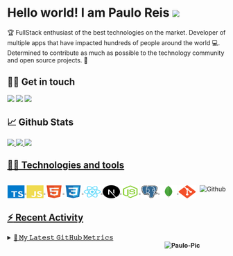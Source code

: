 # Hello world! I am Paulo Reis   <img src="https://raw.githubusercontent.com/MartinHeinz/MartinHeinz/master/wave.gif" width="30px">
🏆 FullStack enthusiast of the best technologies on the market. Developer of multiple apps that have impacted hundreds of people around the world 💻. Determined to contribute as much as possible to the technology community and open source projects. 🚀


##  🙋‍♂️  Get in touch
<div> 
  <a href = "mailto:paulosilvadosreis2057@gmail.com"><img src="https://img.shields.io/badge/Gmail-D14836?style=for-the-badge&logo=gmail&logoColor=white" target="_blank"></a>
  <a href="https://www.linkedin.com/in/paulo-reis7/" target="_blank"><img src="https://img.shields.io/badge/-LinkedIn-%230077B5?style=for-the-badge&logo=linkedin&logoColor=white" target="_blank"></a> 
  <a href="https://www.instagram.com/pauloreis.7" target="_blank"><img src="https://img.shields.io/badge/-Instagram-%23E4405F?style=for-the-badge&logo=instagram&logoColor=white" target="_blank"></a>
</div>

## 📈 Github Stats

<div>
  <a href="https://github.com/pauloreis7">
  <img height="180em" src="https://github-readme-stats.vercel.app/api?username=pauloreis7&show_icons=true&theme=dracula&include_all_commits=true&count_private=true"/>
  <img height="180em" src="https://github-readme-stats.vercel.app/api/top-langs/?username=pauloreis7&layout=compact&langs_count=7&theme=dracula"/>
  <img height="230em" src="https://github-profile-summary-cards.vercel.app/api/cards/profile-details?username=pauloreis7&border_color=fff&theme=dracula"/>
</div>
  
  ## 👨‍💻 Technologies and tools
  
 <div style="display: inline_block"><br>
  <img align="center" alt="Paulo-Ts" height="30" width="40" src="https://raw.githubusercontent.com/devicons/devicon/master/icons/typescript/typescript-plain.svg">
  <img align="center" alt="Paulo-Js" height="30" width="40" src="https://raw.githubusercontent.com/devicons/devicon/master/icons/javascript/javascript-plain.svg">
  <img align="center" alt="Paulo-HTML" height="30" width="40" src="https://raw.githubusercontent.com/devicons/devicon/master/icons/html5/html5-original.svg">
  <img align="center" alt="Paulo-CSS" height="30" width="40" src="https://raw.githubusercontent.com/devicons/devicon/master/icons/css3/css3-original.svg">
  <img align="center" alt="Paulo-React" height="30" width="40" src="https://raw.githubusercontent.com/devicons/devicon/master/icons/react/react-original.svg">
  <img align="center" alt="Paulo-Next" height="30" width="40" src="https://raw.githubusercontent.com/devicons/devicon/master/icons/nextjs/nextjs-original.svg">
  <img align="center" alt="Paulo-Node" height="30" width="40" src="https://raw.githubusercontent.com/devicons/devicon/master/icons/nodejs/nodejs-original.svg">
  <img align="center" alt="Paulo-PostgreSQL" height="30" width="40" src="https://raw.githubusercontent.com/devicons/devicon/master/icons/postgresql/postgresql-original.svg">
  <img align="center" alt="Paulo-MongoDB" height="30" width="40" src="https://raw.githubusercontent.com/devicons/devicon/master/icons/mongodb/mongodb-original.svg">
  <img align="center" alt="Paulo-Git" height="30" width="40" src="https://raw.githubusercontent.com/devicons/devicon/master/icons/git/git-original.svg">
  <img align="right" alt="Github" height="140" 
       src="https://th.bing.com/th/id/R.ed15f10a113f369191ed1024bee56c31?rik=tCFPrBY7k5PgcQ&riu=http%3a%2f%2fwww.piskelapp.com%2fstatic%2fresources%2fgithub_octocat.gif&ehk=zEqM%2bq3YtaoIHB6vXdmWZbTI%2ftrO4t1jiFrp%2fzQlUiI%3d&risl=&pid=ImgRaw&r=0?width=676&height=676">
</div>
  
  ## :zap: Recent Activity

<!--GITHUB_ACTIVITY:{"rows": 5}-->

<details>
  <summary><strong>🔔 𝙼𝚢 𝙻𝚊𝚝𝚎𝚜𝚝 𝙶𝚒𝚝𝙷𝚞𝚋 𝙼𝚎𝚝𝚛𝚒𝚌𝚜<strong/></summary>

![Metrics](https://metrics.lecoq.io/Pauloreis7?template=classic&followup=1&followup.sections=repositories&config.timezone=America)

</details>
  
<img align="right" alt="Paulo-Pic" height="180" src="https://user-images.githubusercontent.com/63323224/135682810-d22cfdbe-06cc-4377-b2ef-2494c30d3060.png?width=676&height=676">
